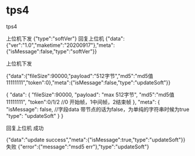 # tps4
tps4

上位机下发
{"type":"softVer"}
回复上位机
{"data":{"ver":"1.0","maketime":"20200917"},"meta":{"isMessage":false,"type":"softVer"}}

上位机下发

{"data":{"fileSize":90000,"payload":"512字节","md5":"md5值11111111","token":0},"meta":{"isMessage":false,"type":"updateSoft"}}


{
        "data":
        {
            "fileSize":90000,
            "payload": "max 512字节",
            "md5":"md5值11111111",
            "token":0/1/2  //0 开始帧，1中间帧，2结束帧
        },
        "meta":
        {
            "isMessage": false, //字段data 带节点的话为false，为单纯的字符串时候为true
            "type": "updateSoft"
        }
}

回复上位机 成功

{"data":"update success","meta":{"isMessage":true,"type":"updateSoft"}}
失败
{"error":{"message":"msd5 err"},"type":"updateSoft"}
